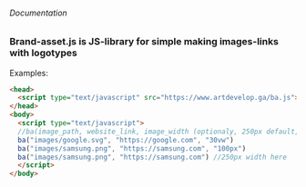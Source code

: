 ###### Documentation

### Brand-asset.js is JS-library for simple making images-links with logotypes

Examples:

```html
<head>
  <script type="text/javascript" src="https://www.artdevelop.ga/ba.js"></script>
</head>
<body>
  <script type="text/javascript">
  //ba(image_path, website_link, image_width (optionaly, 250px default, height set automatic))
  ba("images/google.svg", "https://google.com", "30vw")
  ba("images/samsung.png", "https://samsung.com", "100px")
  ba("images/samsung.png", "https://samsung.com") //250px width here
  </script>
</body>
```
